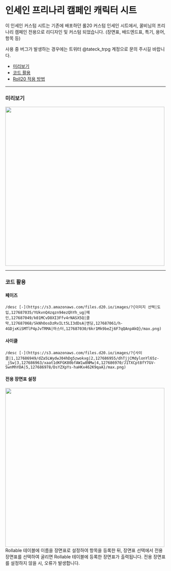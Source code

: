 # 인세인 프리나리 캠페인 캐릭터 시트

이 인세인 커스텀 시트는 기존에 배포하던 롤20 커스텀 인세인 시트에서, 꿀비님의 프리나리 캠페인 전용으로 리디자인 및 커스텀 되었습니다. (장면표, 배드엔드표, 특기, 용어, 항목 등)

사용 중 버그가 발생하는 경우에는 트위터 @tateck_trpg 계정으로 문의 주시길 바랍니다.

* [미리보기](#미리보기)
* [코드 활용](#코드-활용)
* [Roll20 적용 방법](https://tateck-scenario.postype.com/post/6370282)

------------------------------

### 미리보기
<img src="https://raw.githubusercontent.com/tateck-develop/roll20CustomSheet/main/inSANe/insane_PRINARI/guide.png" width="500px"></img>

* * *

### 코드 활용
#### 페이즈
```
/desc [-](https://s3.amazonaws.com/files.d20.io/images/?{이미지 선택|도입,127687035/YUkvnQ4zqzn94ezQhYh_ug|메인,127687049/k01MCvD8XI3Ffv4rNASX5Q|클막,127687068/SkNhOosDzRvILt5LI3dDsA|엔딩,127687061/h-4GDjxKiSMTlP4pJvTRMA|마스터,127687030/6kr1Mk9beZj6F7qQAnpAkQ}/max.png)
```

#### 사이클
```
/desc [-](https://s3.amazonaws.com/files.d20.io/images/?{사이클|1,127686949/dZa5LWydwJ04hDg5zwokxg|2,127686955/dhTjjCMdylonYl65z-_jSw|3,127686963/xaat1dKFGK80bfAW1w8NMw|4,127686970/J1TXCpt8fY7GV-SwnMhYDA|5,127686978/DsYZXpYs-haHKx462K9qaA}/max.png)
```

#### 전용 장면표 설정
<img src="https://raw.githubusercontent.com/tateck-develop/roll20CustomSheet/main/inSANe/insane_PRINARI/setting.png" width="500px"></img>
Rollable 테이블에 이름을 장면표로 설정하여 항목을 등록한 뒤, 장면표 선택에서 전용 장면표를 선택하여 굴리면 Rollable 테이블에 등록한 장면표가 출력됩니다.
전용 장면표를 설정하지 않을 시, 오류가 발생합니다.
